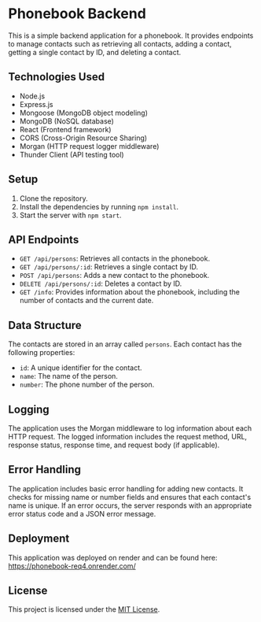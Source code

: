 # Phonebook Backend

This is a simple backend application for a phonebook. It provides endpoints to manage contacts such as retrieving all contacts, adding a contact, getting a single contact by ID, and deleting a contact.

## Technologies Used

- Node.js
- Express.js
- Mongoose (MongoDB object modeling)
- MongoDB (NoSQL database)
- React (Frontend framework)
- CORS (Cross-Origin Resource Sharing)
- Morgan (HTTP request logger middleware)
- Thunder Client (API testing tool)

## Setup

1. Clone the repository.
2. Install the dependencies by running `npm install`.
3. Start the server with `npm start`.

## API Endpoints

- `GET /api/persons`: Retrieves all contacts in the phonebook.
- `GET /api/persons/:id`: Retrieves a single contact by ID.
- `POST /api/persons`: Adds a new contact to the phonebook.
- `DELETE /api/persons/:id`: Deletes a contact by ID.
- `GET /info`: Provides information about the phonebook, including the number of contacts and the current date.

## Data Structure

The contacts are stored in an array called `persons`. Each contact has the following properties:

- `id`: A unique identifier for the contact.
- `name`: The name of the person.
- `number`: The phone number of the person.

## Logging

The application uses the Morgan middleware to log information about each HTTP request. The logged information includes the request method, URL, response status, response time, and request body (if applicable).

## Error Handling

The application includes basic error handling for adding new contacts. It checks for missing name or number fields and ensures that each contact's name is unique. If an error occurs, the server responds with an appropriate error status code and a JSON error message.

## Deployment

This application was deployed on render and can be found here:
https://phonebook-req4.onrender.com/

## License

This project is licensed under the [MIT License](https://opensource.org/licenses/MIT).

